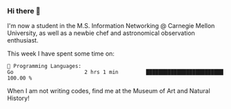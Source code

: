 ### Hi there 👋

I'm now a student in the M.S. Information Networking @ Carnegie Mellon University, as well as a newbie chef and astronomical observation enthusiast. 



<!--START_SECTION:waka-->
This week I have spent some time on: 

```text
💬 Programming Languages: 
Go                       2 hrs 1 min         █████████████████████████   100.00 % 
```


<!--END_SECTION:waka-->

When I am not writing codes, find me at the Museum of Art and Natural History!
